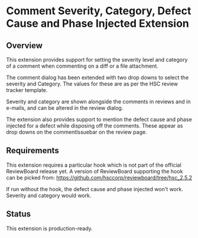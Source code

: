 Comment Severity, Category, Defect Cause and Phase Injected Extension
=====================================================================

Overview
--------

This extension provides support for setting the severity level and category of
a comment when commenting on a diff or a file attachment.

The comment dialog has been extended with two drop downs to select the severity
and Category. The values for these are as per the HSC review tracker template.

Severity and category are shown alongside the comments in reviews and in e-mails, and
can be altered in the review dialog.

The extension also provides support to mention the defect cause and phase injected
for a defect while disposing off the comments. These appear as drop downs on the 
commentIssuebar on the review page.


Requirements
------------

This extension requires a particular hook which is not part of the official 
ReviewBoard release yet. A version of ReviewBoard supporting the hook can be
picked from: https://github.com/hsccorp/reviewboard/tree/hsc_2.5.2

If run without the hook, the defect cause and phase injected won't work. Severity and 
category would work.


Status
------

This extension is production-ready.

